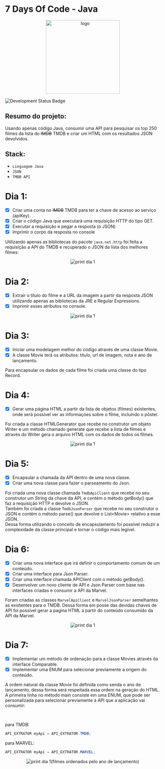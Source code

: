 # 7 Days Of Code - Java

<p align='center'><img src='assets/logo.svg' width=240 alt='logo'/></p>

![Development Status Badge](https://img.shields.io/badge/Status-Em%20Desenvolvimento-orange)

## Resumo do projeto:
Usando apenas código Java, consumir uma API para pesquisar os top 250 filmes da lista do ~~IMDB~~ TMDB e criar um HTML com os resultados JSON devolvidos.


## Stack:
- `Linguagem Java`
- `JSON`
- `TMDB API`

# Dia 1:
- [X] Criar uma conta no ~~IMDB~~ TMDB para ter a chave de acesso ao serviço (apiKey).
- [X] Criar o código Java que executará uma requisição HTTP do tipo GET.
- [X] Executar a requisição e pegar a resposta (o JSON)
- [X] Imprimir o corpo da resposta no console

Utilizando apenas as bibliotecas do pacote `java.net.http` foi feita a requisição a API do TMDB e recuperado o JSON da lista dos melhores filmes:

<p align='center'><img src='assets/print-dia1.png' alt='print dia 1'/></p>

# Dia 2:
- [x] Extrair o título do filme e a URL da imagem a partir da resposta JSON utilizando apenas as bibliotecas da JRE e Regular Expressions.
- [x] Imprimir esses atributos no console.

<p align='center'><img src='assets/print-dia2.png' alt='print dia 1'/></p>

# Dia 3:
- [x] Iniciar uma modelagem melhor do código através de uma classe Movie.
- [X] A classe Movie terá os atributos: titulo, url de imagem, nota e ano de lançamento.

Para encapsular os dados de cada filme foi criada uma classe do tipo Record.

# Dia 4:
- [X] Gerar uma página HTML a partir da lista de objetos (filmes) existentes, onde será possível ver as informações sobre o filme, incluindo o pôster.

Foi criada a classe HTMLGenerator que recebe no construtor um objeto Writer e um método chamado generate que recebe a lista de filmes e através do Writer gera o arquivo HTML com os dados de todos os filmes.

<p align='center'><img src='assets/print-dia4.png' alt='print dia 1'/></p>

# Dia 5:
- [X] Encapsular a chamada da API dentro de uma nova classe.
- [X] Criar uma nova classe para fazer o parseamento do Json.

Foi criada uma nova classe chamada `TmdbApiClient` que recebe no seu construtor um String da chave da API, e contém o método getBody() que faz a requisição HTTP e devolve o JSON.<br>
Também foi criada a classe `TmdbJsonParser` que recebe no seu construtor o JSON e contém o método parse() que devolve o List&lt;Movie&gt; relativo a esse JSON.<br>
Dessa forma utilizando o conceito de encapsulamento foi possível reduzir a complexidade da classe principal e tornar o código mais legível.

# Dia 6:
- [X] Criar uma nova interface que irá definir o comportamento comum de um conteúdo.
- [X] Criar uma interface para Json Parser.
- [X] Criar uma interface chamada APIClient com o método getBody().
- [X] Desenvolver um novo cliente de API e Json Parser com base nas interfaces criadas e consumir a API da Marvel.

Foram criadas as classes `MarvelApiClient` e `MarvelJsonParser` semelhantes as existentes para o TMDB. Dessa forma em posse das devidas chaves de API foi possível gerar a pagina HTML a partir do conteúdo consumido da API da Marvel.

<p align='center'><img src='assets/print-dia5.png' alt='print dia 1'/></p>

# Dia 7:
- [X] Implementar um método de ordenação para a classe Movies através da interface Comparable.
- [X] Implementar uma ENUM para selecionar previamente a origem do conteúdo.

A ordem natural da classe Movie foi definida como senda o ano de lançamento, dessa forma será respeitada essa ordem na geração do HTML.<br>
A primeira linha no método main consiste em uma ENUM, que pode ser personalizada para selecionar previamente a API que a aplicação vai consumir:

<br>

para TMDB:
```java
API_EXTRATOR myApi = API_EXTRATOR.TMDB;
```
para MARVEL:
```java
API_EXTRATOR myApi = API_EXTRATOR.MARVEL;
```

<p align='center'><img src='assets/print-dia6.png' alt='print dia 1'/>(filmes ordenados pelo ano de lançamento)</p>
